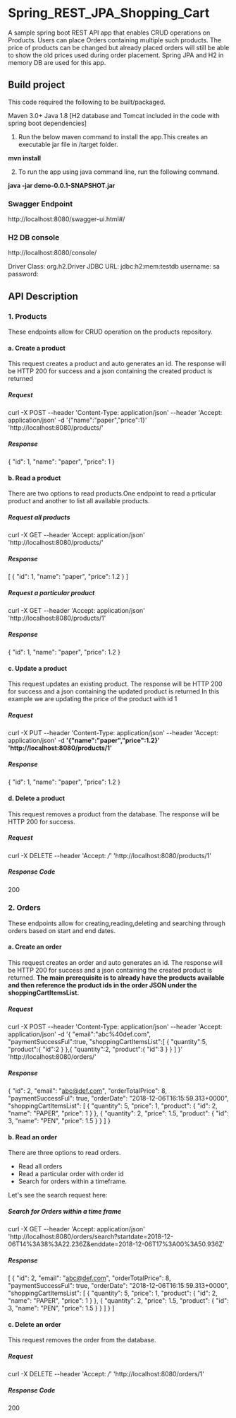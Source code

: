 # Spring_REST_JPA_Shopping_Cart
A sample spring boot REST API app that enables CRUD operations on Products. Users can place Orders containing multiple such products. The price of products can be changed but already placed orders will still be able to show the old prices used during order placement. Spring JPA and H2 in memory DB are used for this app.

## Build project

This code required the following to be built/packaged.

Maven 3.0+
Java 1.8
[H2 database and Tomcat included in the code with spring boot dependencies]

1. Run the below maven command to install the app.This creates an executable jar file in /target folder.

**mvn install**

2. To run the app using java command line, run the following command.

**java -jar demo-0.0.1-SNAPSHOT.jar**

### Swagger Endpoint
http://localhost:8080/swagger-ui.html#/

### H2 DB console
http://localhost:8080/console/

Driver Class: org.h2.Driver
JDBC URL: jdbc:h2:mem:testdb
username: sa
password: <none>



## API Description

### 1. Products
These endpoints allow for CRUD operation on the products repository.

#### a. Create a product
This request creates a product and auto generates an id. The response will be HTTP 200 for success and a json containing the created product is returned

##### Request
curl -X POST --header 'Content-Type: application/json' --header 'Accept: application/json' -d '{"name":"paper","price":1}' 'http://localhost:8080/products/'

##### Response
{
  "id": 1,
  "name": "paper",
  "price": 1
}


#### b. Read a product
There are two options to read products.One endpoint to read a prticular product and another to list all available products.

##### Request all products
curl -X GET --header 'Accept: application/json' 'http://localhost:8080/products/'

##### Response
[
  {
    "id": 1,
    "name": "paper",
    "price": 1.2
  }
]

##### Request a particular product
curl -X GET --header 'Accept: application/json' 'http://localhost:8080/products/1'

##### Response
{
  "id": 1,
  "name": "paper",
  "price": 1.2
}


#### c. Update a product
This request updates an existing product. The response will be HTTP 200 for success and a json containing the updated product is returned
In this example we are updating the price of the product with id 1

##### Request
curl -X PUT --header 'Content-Type: application/json' --header 'Accept: application/json' -d **'{"name":"paper","price":1.2}' 'http://localhost:8080/products/1'**

##### Response
{
  "id": 1,
  "name": "paper",
  "price": 1.2
}


#### d. Delete a product
This request removes a product from the database. The response will be HTTP 200 for success.

##### Request
curl -X DELETE --header 'Accept: */*' 'http://localhost:8080/products/1'

##### Response Code
200

### 2. Orders
These endpoints allow for creating,reading,deleting and searching through orders based on start and end dates.

#### a. Create an order
This request creates an order and auto generates an id. The response will be HTTP 200 for success and a json containing the created product is returned.
**The main prerequisite is to already have the products available and then reference the product ids in the order JSON under the shoppingCartItemsList.**

##### Request
curl -X POST --header 'Content-Type: application/json' --header 'Accept: application/json' -d '{ "email":"abc%40def.com", "paymentSuccessFul":true, "shoppingCartItemsList":[ { "quantity":5, "product":{ "id":2 } },{ "quantity":2, "product":{ "id":3 } } ] }' 'http://localhost:8080/orders/'

##### Response
{
  "id": 2,
  "email": "abc@def.com",
  "orderTotalPrice": 8,
  "paymentSuccessFul": true,
  "orderDate": "2018-12-06T16:15:59.313+0000",
  "shoppingCartItemsList": [
    {
      "quantity": 5,
      "price": 1,
      "product": {
        "id": 2,
        "name": "PAPER",
        "price": 1
      }
    },
    {
      "quantity": 2,
      "price": 1.5,
      "product": {
        "id": 3,
        "name": "PEN",
        "price": 1.5
      }
    }
  ]
}


#### b. Read an order
There are three options to read orders.
- Read all orders
- Read a particular order with order id
- Search for orders within a timeframe.

Let's see the search request here:

##### Search for Orders within a time frame
curl -X GET --header 'Accept: application/json' 'http://localhost:8080/orders/search?startdate=2018-12-06T14%3A38%3A22.236Z&enddate=2018-12-06T17%3A00%3A50.936Z'

##### Response
[
  {
    "id": 2,
    "email": "abc@def.com",
    "orderTotalPrice": 8,
    "paymentSuccessFul": true,
    "orderDate": "2018-12-06T16:15:59.313+0000",
    "shoppingCartItemsList": [
      {
        "quantity": 5,
        "price": 1,
        "product": {
          "id": 2,
          "name": "PAPER",
          "price": 1
        }
      },
      {
        "quantity": 2,
        "price": 1.5,
        "product": {
          "id": 3,
          "name": "PEN",
          "price": 1.5
        }
      }
    ]
  }
]


#### c. Delete an order
This request removes the order from the database.

##### Request
curl -X DELETE --header 'Accept: */*' 'http://localhost:8080/orders/1'

##### Response Code
200
